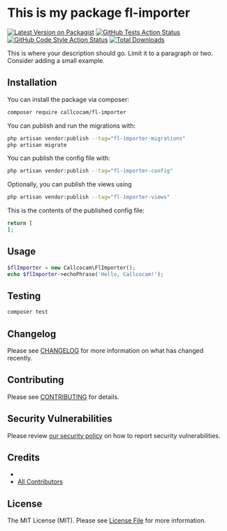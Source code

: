 # This is my package fl-importer

[![Latest Version on Packagist](https://img.shields.io/packagist/v/callcocam/fl-importer.svg?style=flat-square)](https://packagist.org/packages/callcocam/fl-importer)
[![GitHub Tests Action Status](https://img.shields.io/github/actions/workflow/status/callcocam/fl-importer/run-tests.yml?branch=main&label=tests&style=flat-square)](https://github.com/callcocam/fl-importer/actions?query=workflow%3Arun-tests+branch%3Amain)
[![GitHub Code Style Action Status](https://img.shields.io/github/actions/workflow/status/callcocam/fl-importer/fix-php-code-style-issues.yml?branch=main&label=code%20style&style=flat-square)](https://github.com/callcocam/fl-importer/actions?query=workflow%3A"Fix+PHP+code+style+issues"+branch%3Amain)
[![Total Downloads](https://img.shields.io/packagist/dt/callcocam/fl-importer.svg?style=flat-square)](https://packagist.org/packages/callcocam/fl-importer)



This is where your description should go. Limit it to a paragraph or two. Consider adding a small example.

## Installation

You can install the package via composer:

```bash
composer require callcocam/fl-importer
```

You can publish and run the migrations with:

```bash
php artisan vendor:publish --tag="fl-importer-migrations"
php artisan migrate
```

You can publish the config file with:

```bash
php artisan vendor:publish --tag="fl-importer-config"
```

Optionally, you can publish the views using

```bash
php artisan vendor:publish --tag="fl-importer-views"
```

This is the contents of the published config file:

```php
return [
];
```

## Usage

```php
$flImporter = new Callcocam\FlImporter();
echo $flImporter->echoPhrase('Hello, Callcocam!');
```

## Testing

```bash
composer test
```

## Changelog

Please see [CHANGELOG](CHANGELOG.md) for more information on what has changed recently.

## Contributing

Please see [CONTRIBUTING](.github/CONTRIBUTING.md) for details.

## Security Vulnerabilities

Please review [our security policy](../../security/policy) on how to report security vulnerabilities.

## Credits

- [](https://github.com/callcocam)
- [All Contributors](../../contributors)

## License

The MIT License (MIT). Please see [License File](LICENSE.md) for more information.
